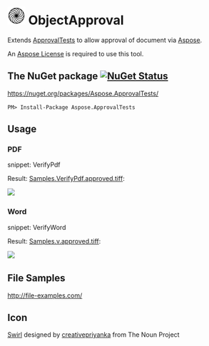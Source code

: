 # <img src="https://raw.githubusercontent.com/SimonCropp/Aspose.ApprovalTests/master/icon.png" height="40px"> ObjectApproval

Extends [ApprovalTests](https://github.com/approvals/ApprovalTests.Net) to allow approval of document via [Aspose](https://www.aspose.com/).

An [Aspose License](https://purchase.aspose.com/policies/license-types) is required to use this tool.


## The NuGet package [![NuGet Status](http://img.shields.io/nuget/v/Aspose.ApprovalTests.svg?style=flat)](https://www.nuget.org/packages/Aspose.ApprovalTests/)

https://nuget.org/packages/Aspose.ApprovalTests/

    PM> Install-Package Aspose.ApprovalTests


## Usage

### PDF

snippet: VerifyPdf

Result: [Samples.VerifyPdf.approved.tiff](https://raw.github.com/SimonCropp/Aspose.ApprovalTests/master/src/Tests/Samples.VerifyPdf.approved.tiff):

<img src="https://raw.github.com/SimonCropp/Aspose.ApprovalTests/master/src/Tests/Samples.VerifyPdf.approved.tiff" height="200px">


### Word

snippet: VerifyWord

Result: [Samples.v.approved.tiff](https://raw.github.com/SimonCropp/Aspose.ApprovalTests/master/src/Tests/Samples.VerifyWord.approved.tiff):

<img src="https://raw.github.com/SimonCropp/Aspose.ApprovalTests/master/src/Tests/Samples.VerifyWord.approved.tiff" height="200px">


## File Samples

http://file-examples.com/

## Icon

<a href="http://thenounproject.com/term/swirl/1568686/" target="_blank">Swirl</a> designed by <a href="http://thenounproject.com/creativepriyanka" target="_blank">creativepriyanka</a> from The Noun Project
